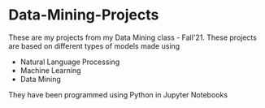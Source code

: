 # Data-Mining-Projects
These are my projects from my Data Mining class - Fall'21.
These projects are based on different types of models made using 
- Natural Language Processing
- Machine Learning
- Data Mining

They have been programmed using Python in Jupyter Notebooks
